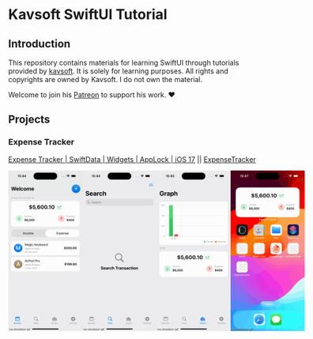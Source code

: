 
# Kavsoft SwiftUI Tutorial 

## Introduction
This repository contains materials for learning SwiftUI through tutorials provided by [kavsoft](https://kavsoft.dev/). It is solely for learning purposes. All rights and copyrights are owned by Kavsoft. I do not own the material.

Welcome to join his [Patreon](https://www.patreon.com/kavsoft) to support his work. ❤️


## Projects


### Expense Tracker

[Expense Tracker | SwiftData | Widgets | AppLock | iOS 17](https://www.youtube.com/playlist?list=PLimqJDzPI-H88PbxlOtNPkD0n0n-q-__z) || [ExpenseTracker](./ExpenseTracker/)

<div style="display: flex; flex-direction: row;">
    <img src="./assets/expense-tracker/expense-tracker-1.gif" width="150" />
    <img src="./assets/expense-tracker/expense-tracker-2.gif" width="150" />
    <img src="./assets/expense-tracker/expense-tracker-3.gif" width="150" />
    <img src="./assets/expense-tracker/expense-tracker-4.gif" width="150" />

</div>
<br>
